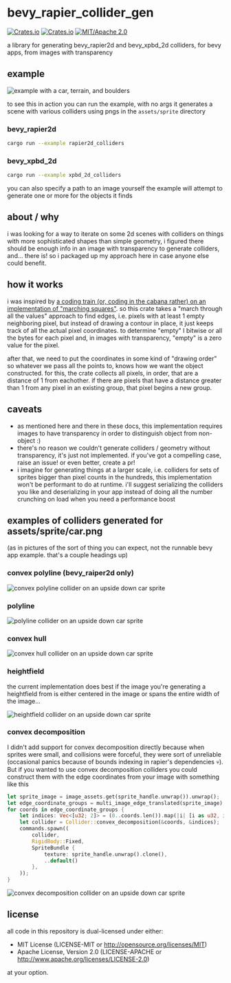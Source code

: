 # bevy_rapier_collider_gen

[![Crates.io](<https://img.shields.io/crates/v/bevy_rapier_collider_gen.svg>)](<https://crates.io/crates/bevy_rapier_collider_gen>)
[![Crates.io](<https://img.shields.io/crates/d/bevy_rapier_collider_gen.svg>)](<https://crates.io/crates/bevy_rapier_collider_gen>)
[![MIT/Apache 2.0](<https://img.shields.io/badge/license-MIT%2FApache-blue.svg>)](<https://github.com/shnewto/bevy_rapier_collider_gen#license>)

a library for generating bevy_rapier2d and bevy_xpbd_2d colliders, for bevy apps, from images with transparency

## example

![example with a car, terrain, and boulders](<https://github.com/shnewto/bevy_rapier_collider_gen/blob/main/img/example-default.png?raw=true>)

to see this in action you can run the example, with no args it generates a scene with various colliders using pngs in the `assets/sprite` directory

### bevy_rapier2d

```sh
cargo run --example rapier2d_colliders
```

### bevy_xpbd_2d

```sh
cargo run --example xpbd_2d_colliders
```

you can also specify a path to an image yourself the example will attempt to generate one or more for the objects it finds

## about / why

i was looking for a way to iterate on some 2d scenes with colliders on things with more sophisticated shapes than simple
geometry, i figured there should be enough info in an image with transparency to generate colliders, and... there is! so i
packaged up my approach here in case anyone else could benefit.

## how it works

i was inspired by [a coding train (or, coding in the cabana rather) on an implementation of "marching squares"](<https://youtu.be/0ZONMNUKTfU>).
so this crate takes a "march through all the values" approach to find edges, i.e. pixels with at least 1 empty neighboring pixel, but
instead of drawing a contour in place, it just keeps track of all the actual pixel coordinates. to determine "empty" I bitwise
or all the bytes for each pixel and, in images with transparency, "empty" is a zero value for the pixel.

after that, we need to put the coordinates in some kind of "drawing order" so whatever we pass all the points to, knows how we want the object constructed. for this, the
crate collects all pixels, in order, that are a distance of 1 from eachother. if there are pixels that have a distance greater than 1
from any pixel in an existing group, that pixel begins a new group.

## caveats

- as mentioned here and there in these docs, this implementation requires images to have transparency in order to distinguish object from non-object :)
- there's no reason we couldn't generate colliders / geometry without transparency, it's just not implemented. if you've got a compelling case, raise an issue! or even better, create a pr!
- i imagine for generating things at a larger scale, i.e. colliders for sets of sprites bigger than pixel counts in the hundreds, this implementation won't be performant to do at runtime. i'll suggest serializing the colliders you like and deserializing in your app instead of doing all the number crunching on load when you need a performance boost

## examples of colliders generated for assets/sprite/car.png

(as in pictures of the sort of thing you can expect, not the runnable bevy app example. that's a couple headings up)

### convex polyline (bevy_raiper2d only)

![convex polyline collider on an upside down car sprite](<https://github.com/shnewto/bevy_rapier_collider_gen/blob/main/img/convex-polyline.png?raw=true>)

### polyline

![polyline collider on an upside down car sprite](<https://github.com/shnewto/bevy_rapier_collider_gen/blob/main/img/polyline.png?raw=true>)

### convex hull

![convex hull collider on an upside down car sprite](<https://github.com/shnewto/bevy_rapier_collider_gen/blob/main/img/convex-hull.png?raw=true>)

### heightfield

the current implementation does best if the image you're generating a heightfield from is either centered in the image
or spans the entire width of the image...

![heightfield collider on an upside down car sprite](<https://github.com/shnewto/bevy_rapier_collider_gen/blob/main/img/heightfield.png?raw=true>)

### convex decomposition

I didn't add support for convex decomposition directly because when sprites were small, and collisions were forceful, they were sort of unreliable (occasional panics because of bounds indexing in rapier's dependencies 💀). But if you wanted to use
convex decomposition colliders you could construct them with the edge coordinates from your image with something like this

```rust
let sprite_image = image_assets.get(sprite_handle.unwrap()).unwrap();
let edge_coordinate_groups = multi_image_edge_translated(sprite_image);
for coords in edge_coordinate_groups {
    let indices: Vec<[u32; 2]> = (0..coords.len()).map(|i| [i as u32, i as u32]).collect();
    let collider = Collider::convex_decomposition(&coords, &indices);
    commands.spawn((
        collider,
        RigidBody::Fixed,
        SpriteBundle {
            texture: sprite_handle.unwrap().clone(),
            ..default()
        },
    ));
}
```

![convex decomposition collider on an upside down car sprite](<https://github.com/shnewto/bevy_rapier_collider_gen/blob/main/img/convex-decomposition.png?raw=true>)

## license

all code in this repository is dual-licensed under either:

- MIT License (LICENSE-MIT or <http://opensource.org/licenses/MIT>)
- Apache License, Version 2.0 (LICENSE-APACHE or <http://www.apache.org/licenses/LICENSE-2.0>)

at your option.
